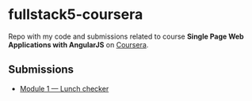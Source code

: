 # fullstack5-coursera
Repo with my code and submissions related to course **Single Page Web Applications with AngularJS** on [Coursera](http://Coursera.org).

## Submissions
* [Module 1 — Lunch checker](https://8kto.github.io/fullstack5-coursera/assignment1/)

